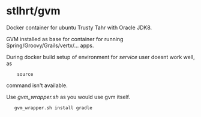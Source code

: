 stlhrt/gvm
=========================

Docker container for ubuntu Trusty Tahr with Oracle JDK8.

GVM installed as base for container for running Spring/Groovy/Grails/vertx/... apps.

During docker build setup of environment for _service_ user doesnt work well, as 
```
    source
``` 
command isn't available.

Use _gvm_wrapper.sh_ as you would use gvm itself.
```
   gvm_wrapper.sh install gradle
```
